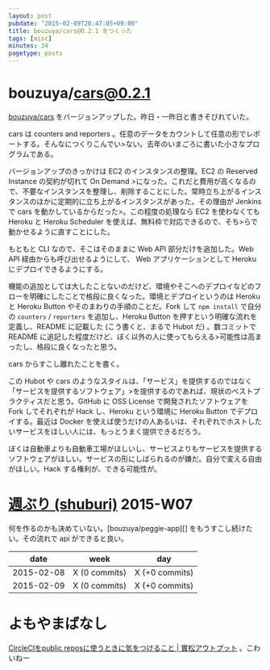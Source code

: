 ```yaml
---
layout: post
pubdate: "2015-02-09T20:47:05+09:00"
title: bouzuya/cars@0.2.1 をつくった
tags: [misc]
minutes: 34
pagetype: posts
---
```

# bouzuya/cars@0.2.1

[bouzuya/cars][] をバージョンアップした。昨日・一昨日と書きそびれていた。

cars は counters and reporters 。任意のデータをカウントして任意の形でレポートする。そんなにつくりこんでい>ない。去年のいまごろに書いた小さなプログラムである。

バージョンアップのきっかけは EC2 のインスタンスの整理。EC2 の Reserved Instance の契約が切れて On Demand >になった。これだと費用が高くなるので、不要なインスタンスを整理し、削除することにした。常時立ち上がるインスタンスのほかに定期的に立ち上がるインスタンスがあった。その理由が Jenkins で cars を動かしているからだった>。この程度の処理なら EC2 を使わなくても Heroku と Heroku Scheduler を使えば、無料枠で対応できるので、そち>らで動かせるように直すことにした。

もともと CLI なので、そこはそのままに Web API 部分だけを追加した。Web API 経由からも呼び出せるようにして、 Web アプリケーションとして Heroku にデプロイできるようにする。

機能の追加としては大したことないのだけど、環境やそこへのデプロイなどのフローを明確にしたことで格段に良くなった。環境とデプロイというのは Heroku と Heroku Button やそのまわりの手順のことだ。Fork して `npm install` で自分の `counters` / `reporters` を追加し、Heroku Button を押すという明確な流れを定義し、README に記載した (こう書くと、まるで Hubot だ) 。数コミットで README に追記した程度だけど、ぼく以外の人に使ってもらえる>可能性は高まったし、格段に良くなったと思う。

cars からすこし離れたことを書く。

この Hubot や cars のようなスタイルは、「サービス」を提供するのではなく「サービスを提供するソフトウェア」>を提供するのであれば、現状のベストプラクティスだと思う。GitHub に OSS License で開発されたソフトウェアを Fork してそれぞれが Hack し、Heroku という環境に Heroku Button でデプロイする。最近は Docker を使えば使うだけの人あるいは、それぞれでホストしたいサービスをほしい人には、もっとうまく提供できるだろう。

ぼくは自動車よりも自動車工場がほしいし、サービスよりもサービスを提供するソフトウェアがほしい。サービスの形にしばられるのが嫌だ。自分で変える自由がほしい。Hack する権利が、できる可能性が。

# [週ぶり (shuburi)][shuburi] 2015-W07

何を作るのかも決めていない。[bouzuya/peggie-app][] をもうすこし続けたい。その流れで api ができると良い。

date       | week           | day
-----------|----------------|-----------------
2015-02-08 | X (0 commits)  | X (+0 commits)
2015-02-09 | X (0 commits)  | X (+0 commits)

# よもやまばなし

[CircleCIをpublic reposに使うときに気をつけること | 實松アウトプット](http://b.hatena.ne.jp/entry/241205385/comment/bouzuya) 。こわいねー

[shuburi]: http://shuburi.org
[bouzuya/cars]: https://github.com/bouzuya/cars
